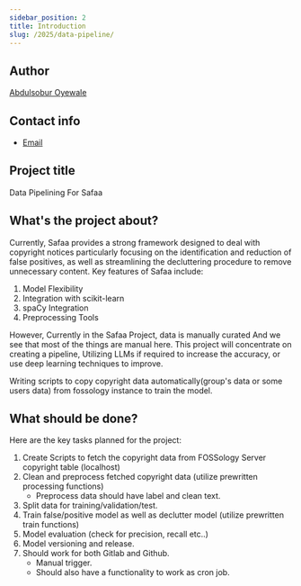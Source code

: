 ```yaml
---
sidebar_position: 2
title: Introduction
slug: /2025/data-pipeline/
---
```

<!--
SPDX-License-Identifier: CC-BY-SA-4.0

SPDX-FileCopyrightText: 2025 Abdulsobur Oyewale <oyewaleabdulsobur@gmail.com>
-->

## Author

[Abdulsobur Oyewale](https://github.com/smilingprogrammer)

## Contact info

- [Email](mailto:oyewaleabdulsobur@gmail.com)

## Project title

Data Pipelining For Safaa

## What's the project about?

Currently, Safaa provides a strong framework designed to deal with copyright notices particularly focusing on the identification and reduction of false positives, as well as streamlining the decluttering procedure to remove unnecessary content. Key features of Safaa include:
1. Model Flexibility
2. Integration with scikit-learn
3. spaCy Integration
4. Preprocessing Tools

However, Currently in the Safaa Project, data is manually curated And we see that most of the things are manual here. 
This project will concentrate on creating a pipeline, Utilizing LLMs if required to increase the accuracy, or use deep learning techniques to improve. 

Writing scripts to copy copyright data automatically(group's data or some users data) from fossology instance to train the model.


## What should be done?

Here are the key tasks planned for the project:

1. Create Scripts to fetch the copyright data from FOSSology Server copyright table (localhost)
2. Clean and preprocess fetched copyright data (utilize prewritten processing functions)
   - Preprocess data should have label and clean text.
3. Split data for training/validation/test.
4. Train false/positive model as well as declutter model (utilize prewritten train functions)
5. Model evaluation (check for precision, recall etc..)
6. Model versioning and release.
7. Should work for both Gitlab and Github.
   - Manual trigger.
   - Should also have a functionality to work as cron job.